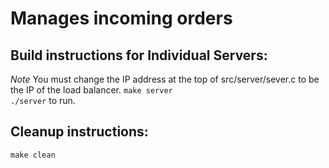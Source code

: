 # Manages incoming orders 

## Build instructions for Individual Servers: 
*Note* You must change the IP address at the top of src/server/sever.c to be the IP of the load balancer. 
`make server`   
`./server` to run.   

## Cleanup instructions: 
`make clean`
